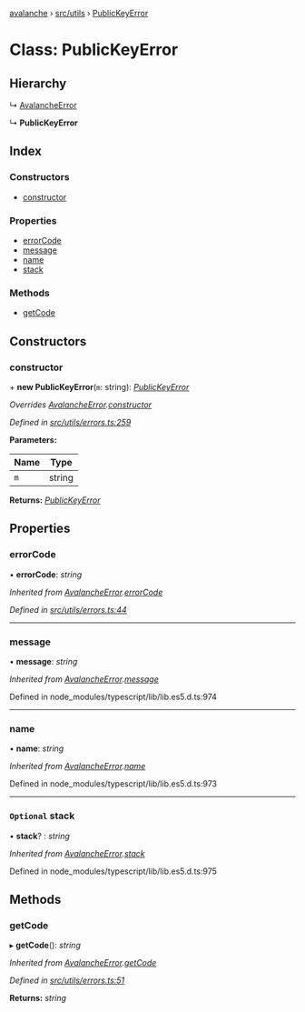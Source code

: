 [avalanche](../README.md) › [src/utils](../modules/src_utils.md) › [PublicKeyError](src_utils.publickeyerror.md)

# Class: PublicKeyError

## Hierarchy

  ↳ [AvalancheError](src_utils.avalancheerror.md)

  ↳ **PublicKeyError**

## Index

### Constructors

* [constructor](src_utils.publickeyerror.md#constructor)

### Properties

* [errorCode](src_utils.publickeyerror.md#errorcode)
* [message](src_utils.publickeyerror.md#message)
* [name](src_utils.publickeyerror.md#name)
* [stack](src_utils.publickeyerror.md#optional-stack)

### Methods

* [getCode](src_utils.publickeyerror.md#getcode)

## Constructors

###  constructor

\+ **new PublicKeyError**(`m`: string): *[PublicKeyError](src_utils.publickeyerror.md)*

*Overrides [AvalancheError](src_utils.avalancheerror.md).[constructor](src_utils.avalancheerror.md#constructor)*

*Defined in [src/utils/errors.ts:259](https://github.com/ava-labs/avalanchejs/blob/1a2866a/src/utils/errors.ts#L259)*

**Parameters:**

Name | Type |
------ | ------ |
`m` | string |

**Returns:** *[PublicKeyError](src_utils.publickeyerror.md)*

## Properties

###  errorCode

• **errorCode**: *string*

*Inherited from [AvalancheError](src_utils.avalancheerror.md).[errorCode](src_utils.avalancheerror.md#errorcode)*

*Defined in [src/utils/errors.ts:44](https://github.com/ava-labs/avalanchejs/blob/1a2866a/src/utils/errors.ts#L44)*

___

###  message

• **message**: *string*

*Inherited from [AvalancheError](src_utils.avalancheerror.md).[message](src_utils.avalancheerror.md#message)*

Defined in node_modules/typescript/lib/lib.es5.d.ts:974

___

###  name

• **name**: *string*

*Inherited from [AvalancheError](src_utils.avalancheerror.md).[name](src_utils.avalancheerror.md#name)*

Defined in node_modules/typescript/lib/lib.es5.d.ts:973

___

### `Optional` stack

• **stack**? : *string*

*Inherited from [AvalancheError](src_utils.avalancheerror.md).[stack](src_utils.avalancheerror.md#optional-stack)*

Defined in node_modules/typescript/lib/lib.es5.d.ts:975

## Methods

###  getCode

▸ **getCode**(): *string*

*Inherited from [AvalancheError](src_utils.avalancheerror.md).[getCode](src_utils.avalancheerror.md#getcode)*

*Defined in [src/utils/errors.ts:51](https://github.com/ava-labs/avalanchejs/blob/1a2866a/src/utils/errors.ts#L51)*

**Returns:** *string*

